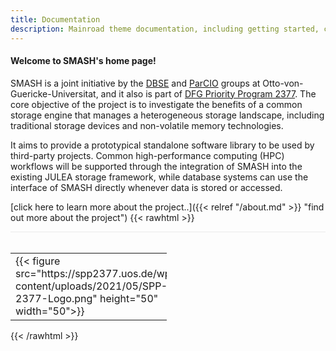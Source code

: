 ```yaml
---
title: Documentation
description: Mainroad theme documentation, including getting started, customization guides, and FAQ.
---
```


#### Welcome to SMASH's home page!

SMASH is a joint initiative by the [DBSE](http://dbse.ovgu.de/) and [ParCIO](https://parcio.ovgu.de/) groups at Otto-von-Guericke-Universitat, and it also is part of [DFG Priority Program 2377](http://spp2377.uos.de). The core objective of the project is to investigate the benefits of a common storage engine that manages a heterogeneous storage landscape, including traditional storage devices and non-volatile memory technologies.

It aims to provide a prototypical standalone software library to be used by third-party projects. Common high-performance computing (HPC) workflows will be supported through the integration of SMASH into the existing JULEA storage framework, while database systems can use the interface of SMASH directly whenever data is stored or accessed.

[click here to learn more about the project..]({{< relref "/about.md" >}} "find out more about the project")
{{< rawhtml >}}
<div style="border-top: 1px solid #ebebeb;">&nbsp</div>
<table style="width:250px; border: 0px solid #000000; ">
<tr>
<td style="border: 0px solid #000000;">
{{< figure src="https://spp2377.uos.de/wp-content/uploads/2021/05/SPP-2377-Logo.png" height="50" width="50">}}
</td>
<td style="border: 0px solid #000000;">
{{< figure src="https://www.dbse.ovgu.de/dbse_media/Bilder/Banner/DBSE_egotec-height-133-width-167.png" height="70" width="70">}}
</td>
<td style="border: 0px solid #000000;">
{{< figure src="./images/parcio.png" height="60" width="60">}}
</td>
</tr>
</table>
{{< /rawhtml >}}

